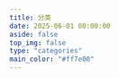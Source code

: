 ```yaml
---
title: 分类
date: 2025-06-01 00:00:00
aside: false
top_img: false
type: "categories"
main_color: "#ff7e00"
---
```

